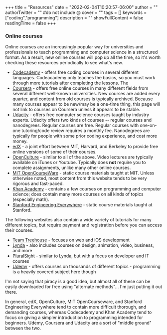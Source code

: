 +++
title = "Resources"
date = "2022-02-04T10:20:57-06:00"
author = ""
authorTwitter = "" #do not include @
cover = ""
tags = []
keywords = ["coding","programming"]
description = ""
showFullContent = false
readingTime = false
+++

### Online courses

Online courses are an increasingly popular way for universities and professionals to teach programming and computer science in a structured format. As a result, new online courses will pop up all the time, so it's worth checking these resources periodically to see what's new.

- [Codecademy](http://www.codecademy.com/) - offers free coding courses in several different languages. Codeacademy only teaches the basics, so you must work through more tutorials after completing the lessons. The 
- [Coursera](https://www.coursera.org/) - offers free online courses in many different fields from several different well-known universities. New courses are added every quarter, and content from old courses is typically archived. Because many courses appear to be new/may be a one-time thing, this page will not link to courses on Coursera unless it appears to be stable.
- [Udacity](http://www.udacity.com/) - offers free computer science courses taught by industry experts. Udacity offers two kinds of courses -- regular courses and nanodegrees. Regular courses are free. Regular courses with one-on-one tutoring/code review requires a monthly fee. Nanodegrees are typically for people with some prior coding experience, and cost more money.
- [edX](https://www.edx.org/) - a joint effort between MIT, Harvard, and Berkeley to provide free online versions of some of their courses.
- [OpenCulture](http://www.openculture.com/computer_science_free_courses) - similar to all of the above. Video lectures are typically available on iTunes or Youtube. Typically does **not** require you to complete assignments, unlike many other online courses.
- [MIT OpenCourseWare](http://ocw.mit.edu/index.htm) - static course materials taught at MIT. Unless otherwise noted, most content from this website tends to be very rigorous and fast-paced.
- [Khan Academy](https://www.khanacademy.org/) - contains a few courses on programming and computer science; does contain many more courses on all kinds of topics (especially math).
- [Stanford Engineering Everywhere](https://see.stanford.edu/Course) - static course materials taught at Stanford.

The following websites also contain a wide variety of tutorials for many different topics, but require payment and registration before you can access their courses.

- [Team Treehouse](http://teamtreehouse.com/) - focuses on web and iOS development
- [Lynda](http://www.lynda.com/) - also includes courses on design, animation, video, business, and more
- [PluralSight](http://www.pluralsight.com/) - similar to Lynda, but with a focus on developer and IT courses
- [Udemy](https://www.udemy.com/) - offers courses on thousands of different topics - programming is a heavily covered subject here though

I'm not saying that piracy is a good idea, but almost all of these can be easily downloaded for free using "alternate methods"... I'm just putting it out there.

In general, edX, OpenCulture, MIT OpenCourseware, and Stanford Engineering Everywhere tend to contain more difficult thorough, and demanding courses, whereas Codecademy and Khan Academy tend to focus on giving a simpler introduction to programming intended for beginners. Udemy, Coursera and Udacity are a sort of "middle ground" between the two.
